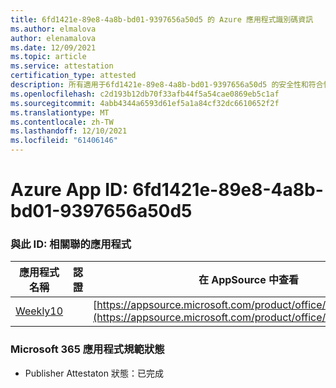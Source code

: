 ```yaml
---
title: 6fd1421e-89e8-4a8b-bd01-9397656a50d5 的 Azure 應用程式識別碼資訊
ms.author: elmalova
author: elenamalova
ms.date: 12/09/2021
ms.topic: article
ms.service: attestation
certification_type: attested
description: 所有適用于6fd1421e-89e8-4a8b-bd01-9397656a50d5 的安全性和符合性資訊資訊。
ms.openlocfilehash: c2d193b12db70f33afb44f5a54cae0869eb5c1af
ms.sourcegitcommit: 4abb4344a6593d61ef5a1a84cf32dc6610652f2f
ms.translationtype: MT
ms.contentlocale: zh-TW
ms.lasthandoff: 12/10/2021
ms.locfileid: "61406146"
---
```

# <a name="azure-app-id-6fd1421e-89e8-4a8b-bd01-9397656a50d5"></a>Azure App ID: 6fd1421e-89e8-4a8b-bd01-9397656a50d5


### <a name="apps-associated-with-this-id"></a>與此 ID: 相關聯的應用程式
| **應用程式名稱** | **認證** | **在 AppSource 中查看** |
|--------------|---------------|-----------------------|
| [Weekly10](https://docs.microsoft.com/microsoft-365-app-certification/forward/WA200001441) |  | [https://appsource.microsoft.com/product/office/WA200001441](https://appsource.microsoft.com/product/office/WA200001441) |

### <a name="microsoft-365-app-compliance-status"></a>Microsoft 365 應用程式規範狀態
- Publisher Attestaton 狀態：已完成
